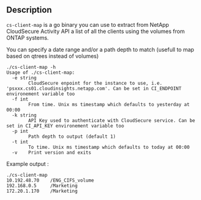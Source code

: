 ## Description

`cs-client-map` is a go binary you can use to extract from NetApp CloudSecure
Activity API a list of all the clients using the volumes from ONTAP systems.

You can specify a date range and/or a path depth to match (usefull to map
based on qtrees instead of volumes)

```
./cs-client-map -h
Usage of ./cs-client-map:
  -e string
    	CloudSecure enpoint for the instance to use, i.e. 'psxxx.cs01.cloudinsights.netapp.com'. Can be set in CI_ENDPOINT environement variable too
  -f int
    	From time. Unix ms timestamp which defaults to yesterday at 00:00
  -k string
    	API Key used to authenticate with CloudSecure service. Can be set in CI_API_KEY environement variable too
  -p int
    	Path depth to output (default 1)
  -t int
    	To time. Unix ms timestamp which defaults to today at 00:00
  -v	Print version and exits
```

Example output :
```
./cs-client-map
10.192.48.70    /ENG_CIFS_volume
192.168.0.5     /Marketing
172.20.1.170    /Marketing
```